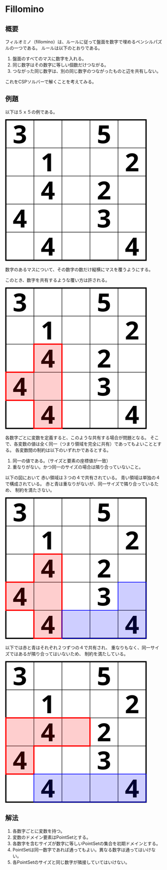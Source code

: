 Fillomino
=========

概要
----

フィルオミノ（fillomino）は、ルールに従って盤面を数字で埋めるペンシルパズルの一つである。
ルールは以下のとおりである。

1.  盤面のすべてのマスに数字を入れる。
2.  同じ数字はその数字に等しい個数だけつながる。
3.  つながった同じ数字は、別の同じ数字のつながったものと辺を共有しない。

これをCSPソルバーで解くことを考えてみる。


例題
----

以下は５ｘ５の例である。

![5x5の例](fillomino5x5.svg  "５ｘ５の例")

数字のあるマスについて、その数字の数だけ縦横にマスを覆うようにする。

このとき、数字を共有するような覆い方は許される。

![数字を共有する例](fillomino4patterns.svg  "数字を共有する例")

各数字ごとに変数を定義すると、このような共有する場合が問題となる。
そこで、各変数の値は全く同一（つまり領域を完全に共有）であってもよいこととする。
各変数間の制約は以下のいずれかであるとする。

1.  同一の値である。（サイズと要素の座標値が一致）
2.  重なりがない。かつ同一のサイズの場合は隣り合っていないこと。

以下の図において
赤い領域は３つの４で共有されている。
青い領域は単独の４で構成されている。
赤と青は重なりがないが、同一サイズで隣り合っているため、
制約を満たさない。

![制約を満たさない例](fillominoOverwrap.svg  "制約を満たさない例")

以下では赤と青はそれぞれ２つずつの４で共有され、
重なりもなく、同一サイズではあるが隣り合ってはいないため、
制約を満たしている。

![制約を満たす例](fillominoOK.svg  "制約を満たす例")

解法
----

1.  各数字ごとに変数を持つ。
2.  変数のドメイン要素はPointSetとする。
3.  各数字を含むサイズが数字に等しいPointSetの集合を初期ドメインとする。
4.  PointSetは同一数字であれば通ってもよい。異なる数字は通ってはいけない。
5.  各PointSetのサイズと同じ数字が隣接していてはいけない。